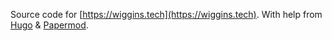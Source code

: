 Source code for [https://wiggins.tech](https://wiggins.tech).
With help from [Hugo](https://gohugo.io/) &
[Papermod](https://github.com/adityatelange/hugo-PaperMod).
